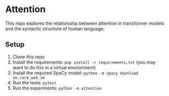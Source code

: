 # Attention

This repo explores the relationship between attention in transformer models and the syntactic structure of human language.

## Setup

1. Clone this repo
2. Install the requirements: `pip install -r requirements.txt` (you may want to do this in a virtual environment)
3. Install the required SpaCy model: `python -m spacy download en_core_web_sm`
4. Run the tests: `pytest`
5. Run the experiments: `python -m attention`